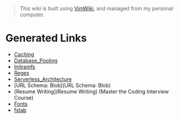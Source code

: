 > This wiki is built using [VimWiki](https://github.com/vimwiki/vimwiki), and
> managed from my personal computer.


# Generated Links

- [Caching](Caching)
- [Database_Pooling](Database_Pooling)
- [Initramfs](Initramfs)
- [Regex](Regex)
- [Serverless_Architecture](Serverless_Architecture)
- [URL Schema: Blob](URL Schema: Blob)
- [Resume Writing](Resume Writing) (Master the Coding Interview Course)
- [Fonts](Fonts)
- [fstab](fstab)
